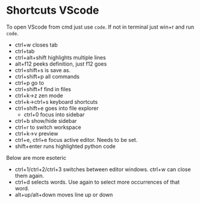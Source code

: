 # Shortcuts VScode

To open VScode from cmd just use `code`. If not in terminal just win+r and run `code`.

* ctrl+w closes tab
* ctrl+tab
* ctrl+alt+shift highlights multiple lines
* alt+f12 peeks definition, just f12 goes
* ctrl+shift+s is save as.
* ctrl+shift+p all commands
* ctrl+p go to
* ctrl+shift+f find in files
* ctrl+k->z zen mode
* ctrl+k->ctrl+s keyboard shortcuts
* ctrl+shift+e goes into file explorer
  * ctrl+0 focus into sidebar
* ctrl+b show/hide sidebar
* ctrl+r to switch workspace
* ctrl+k->v preview
* ctrl+e, ctrl+e focus active editor. Needs to be set.
* shift+enter runs highlighted python code

Below are more esoteric

* ctrl+1/ctrl+2/ctrl+3 switches between editor windows. ctrl+w can close them again.
* ctrl+d selects words. Use again to select more occurrences of that word.
* alt+up/alt+down moves line up or down
